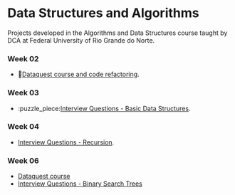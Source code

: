 # Data Structures and Algorithms
Projects developed in the Algorithms and Data Structures course taught by DCA at Federal University of Rio Grande do Norte.

### Week 02
- :book:[Dataquest course and code refactoring](./week-02/). 

### Week 03
- :puzzle_piece:[Interview Questions - Basic Data Structures](./week-03/). 

### Week 04
- [Interview Questions - Recursion](./week-04/). 

### Week 06
- [Dataquest course]()
- [Interview Questions - Binary Search Trees]()
